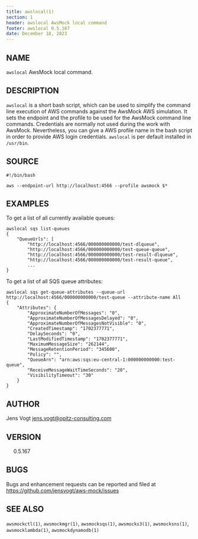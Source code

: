 ```yaml
---
title: awslocal(1)
section: 1
header: awslocal AwsMock local command
footer: awslocal 0.5.167
date: December 18, 2023
---
```


## NAME
```awslocal``` AwsMock local command.

## DESCRIPTION
```awslocal``` is a short bash script, which can be used to simplify the command line execution of AWS commands against 
the AwsMock AWS simulation. It sets the endpoint and the profile to be used for the AwsMock command line commands. 
Credentials are normally not used during the work with AwsMock. Nevertheless, you can give a AWS profile name in the
bash script in order to provide AWS login credentials. ```awslocal``` is per default installed in ```/usr/bin```.

## SOURCE

```
#!/bin/bash

aws --endpoint-url http://localhost:4566 --profile awsmock $*
```

## EXAMPLES

To get a list of all currently available queues:
```
awslocal sqs list-queues
{
    "QueueUrls": [
        "http://localhost:4566/000000000000/test-dlqueue",
        "http://localhost:4566/000000000000/test-queue-queue",
        "http://localhost:4566/000000000000/test-result-dlqueue",
        "http://localhost:4566/000000000000/test-result-queue",
        ...
}
```

To get a list of all SQS queue attributes:
```
awslocal sqs get-queue-attributes --queue-url http://localhost:4566/000000000000/test-queue --attribute-name All
{
    "Attributes": {
        "ApproximateNumberOfMessages": "0",
        "ApproximateNumberOfMessagesDelayed": "0",
        "ApproximateNumberOfMessagesNotVisible": "0",
        "CreatedTimestamp": "1702377771",
        "DelaySeconds": "0",
        "LastModifiedTimestamp": "1702377771",
        "MaximumMessageSize": "262144",
        "MessageRetentionPeriod": "345600",
        "Policy": "",
        "QueueArn": "arn:aws:sqs:eu-central-1:000000000000:test-queue",
        "ReceiveMessageWaitTimeSeconds": "20",
        "VisibilityTimeout": "30"
    }
}
```

## AUTHOR

Jens Vogt <jens.vogt@opitz-consulting.com>

## VERSION
&nbsp;&nbsp;&nbsp;&nbsp; 0.5.167

## BUGS

Bugs and enhancement requests can be reported and filed at https://github.com/jensvogt/aws-mock/issues

## SEE ALSO

```awsmockctl(1)```, ```awsmockmgr(1)```, ```awsmocksqs(1)```, ```awsmocks3(1)```, ```awsmocksns(1)```, ```awsmocklambda(1)```,
```awsmockdynamodb(1)```